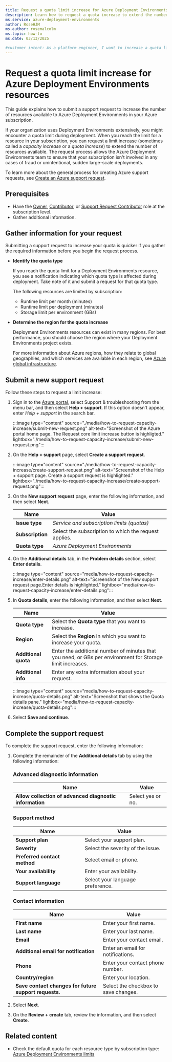 ```yaml
---
title: Request a quota limit increase for Azure Deployment Environments resources
description: Learn how to request a quota increase to extend the number of Deployment Environments resources you can use in your subscription. 
ms.service: azure-deployment-environments
author: RoseHJM
ms.author: rosemalcolm
ms.topic: how-to
ms.date: 03/13/2025

#customer intent: As a platform engineer, I want to increase a quota limit to extend the number of resources that are available.
---
```


# Request a quota limit increase for Azure Deployment Environments resources

This guide explains how to submit a support request to increase the number of resources available to Azure Deployment Environments in your Azure subscription.

If your organization uses Deployment Environments extensively, you might encounter a quota limit during deployment. When you reach the limit for a resource in your subscription, you can request a limit increase (sometimes called a *capacity increase* or a *quota increase*) to extend the number of resources available. The request process allows the Azure Deployment Environments team to ensure that your subscription isn't involved in any cases of fraud or unintentional, sudden large-scale deployments. 

To learn more about the general process for creating Azure support requests, see [Create an Azure support request](/azure/azure-portal/supportability/how-to-create-azure-support-request).

## Prerequisites

- Have the [Owner](../role-based-access-control/built-in-roles.md#owner), [Contributor](../role-based-access-control/built-in-roles.md#contributor), or [Support Request Contributor](../role-based-access-control/built-in-roles.md#support-request-contributor) role at the subscription level.
- Gather additional information.

## Gather information for your request

Submitting a support request to increase your quota is quicker if you gather the required information before you begin the request process. 

- **Identify the quota type**

   If you reach the quota limit for a Deployment Environments resource, you see a notification indicating which quota type is affected during deployment. Take note of it and submit a request for that quota type.

   The following resources are limited by subscription: 
   - Runtime limit per month (minutes)
   - Runtime limit per deployment (minutes)
   - Storage limit per environment (GBs)

- **Determine the region for the quota increase**

   Deployment Environments resources can exist in many regions. For best performance, you should choose the region where your Deployment Environments project exists.

   For more information about Azure regions, how they relate to global geographies, and which services are available in each region, see [Azure global infrastructure](https://azure.microsoft.com/explore/global-infrastructure/products-by-region/).

## Submit a new support request

Follow these steps to request a limit increase:  

1. Sign in to the [Azure portal](https://portal.azure.com), select Support & troubleshooting from the menu bar, and then select **Help + support**. If this option doesn't appear, enter *Help + support* in the search bar.

    :::image type="content" source="./media/how-to-request-capacity-increase/submit-new-request.png" alt-text="Screenshot of the Azure portal home page. The Request core limit increase button is highligted." lightbox="./media/how-to-request-capacity-increase/submit-new-request.png":::

1. On the **Help + support** page, select **Create a support request**.

    :::image type="content" source="./media/how-to-request-capacity-increase/create-support-request.png" alt-text="Screenshot of the Help + support page. Create a support request is highlighted." lightbox="./media/how-to-request-capacity-increase/create-support-request.png":::

1. On the **New support request** page, enter the following information, and then select **Next**.

    | Name              | Value   |
    | ----------------- | ------- |
    | **Issue type**    | *Service and subscription limits (quotas)* |
    | **Subscription**  | Select the subscription to which the request applies. |
    | **Quota type**    | *Azure Deployment Environments* |

1. On the **Additional details** tab, in the **Problem details** section, select **Enter details**.
 
    :::image type="content" source="media/how-to-request-capacity-increase/enter-details.png" alt-text="Screenshot of the New support request page.Enter details is highlighted." lightbox="media/how-to-request-capacity-increase/enter-details.png"::: 

1. In **Quota details**, enter the following information, and then select **Next**.
 
    | Name              | Value   |
    | ----------------- | ------- |
    | **Quota type**    | Select the **Quota type** that you want to increase. | 
    | **Region**        | Select the **Region** in which you want to increase your quota. | 
    | **Additional quota** | Enter the additional number of minutes that you need, or GBs per environment for Storage limit increases. |
    | **Additional info** | Enter any extra information about your request. |

    :::image type="content" source="media/how-to-request-capacity-increase/quota-details.png" alt-text="Screenshot that shows the Quota details pane." lightbox="media/how-to-request-capacity-increase/quota-details.png":::

1. Select **Save and continue**.

## Complete the support request

To complete the support request, enter the following information:

1. Complete the remainder of the **Additional details** tab by using the following information:

   ### Advanced diagnostic information

   |Name |Value |
   |---------|---------|
   |**Allow collection of advanced diagnostic information**|Select yes or no.|

   ### Support method

   |Name |Value |
   |---------|---------|
   |**Support plan**|Select your support plan.|
   |**Severity**|Select the severity of the issue.|
   |**Preferred contact method**|Select email or phone.|
   |**Your availability**|Enter your availability.|
   |**Support language**|Select your language preference.|

   ### Contact information

   |Name |Value |
   |---------|---------|
   |**First name**|Enter your first name.|
   |**Last name**|Enter your last name.|
   |**Email**|Enter your contact email.|
   |**Additional email for notification**|Enter an email for notifications.|
   |**Phone**|Enter your contact phone number.|
   |**Country/region**|Enter your location.|
   |**Save contact changes for future support requests.**|Select the checkbox to save changes.|

1. Select **Next**.

1. On the **Review + create** tab, review the information, and then select **Create**.

## Related content

- Check the default quota for each resource type by subscription type: [Azure Deployment Environments limits](../azure-resource-manager/management/azure-subscription-service-limits.md#azure-deployment-environments-limits)
